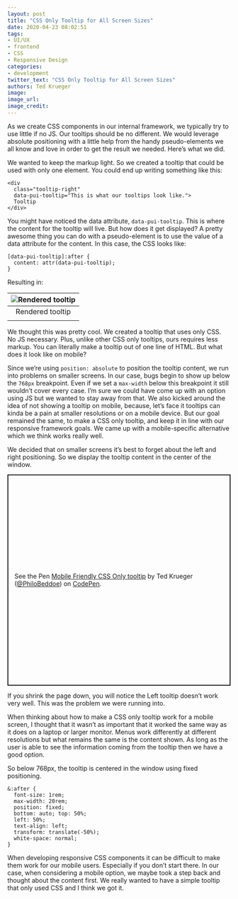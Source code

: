 ```yaml
---
layout: post
title: "CSS Only Tooltip for All Screen Sizes"
date: 2020-04-23 08:02:51
tags:
- UI/UX
- frontend
- CSS
- Responsive Design
categories:
- development
twitter_text: "CSS Only Tooltip for All Screen Sizes"
authors: Ted Krueger
image:
image_url:
image_credit:
---
```


<style>
.cp_embed_wrapper {
  margin-bottom: 1em;
}
</style>

As we create CSS components in our internal framework, we typically try to use little if no JS. Our tooltips should be no different. We would leverage absolute positioning with a little help from the handy pseudo-elements we all know and love in order to get the result we needed. Here’s what we did.

We wanted to keep the markup light. So we created a tooltip that could be used with only one element. You could end up writing something like this: 

```
<div 
  class="tooltip-right"
  data-pui-tooltip="This is what our tooltips look like.">
  Tooltip
</div>
```

You might have noticed the data attribute, `data-pui-tooltip`. This is where the content for the tooltip will live. But how does it get displayed? A pretty awesome thing you can do with a pseudo-element is to use the value of a data attribute for the content. In this case, the CSS looks like:

```
[data-pui-tooltip]:after {
  content: attr(data-pui-tooltip);
}
```

Resulting in:

| ![Rendered tooltip](/images/css-only-tooltip.png) |
|:--:| 
| Rendered tooltip |
||

We thought this was pretty cool. We created a tooltip that uses only CSS. No JS necessary. Plus, unlike other CSS only tooltips, ours requires less markup. You can literally make a tooltip out of one line of HTML. But what does it look like on mobile? 

Since we’re using `position: absolute` to position the tooltip content, we run into problems on smaller screens. In our case, bugs begin to show up below the `768px` breakpoint. Even if we set a `max-width` below this breakpoint it still wouldn’t cover every case. I’m sure we could have come up with an option using JS but we wanted to stay away from that. We also kicked around the idea of not showing a tooltip on mobile, because, let’s face it tooltips can kinda be a pain at smaller resolutions or on a mobile device. But our goal remained the same, to make a CSS only tooltip, and keep it in line with our responsive framework goals. We came up with a mobile-specific alternative which we think works really well.

We decided that on smaller screens it’s best to forget about the left and right positioning. So we display the tooltip content in the center of the window.

<p class="codepen" data-height="477" data-theme-id="dark" data-default-tab="result" data-user="PhiloBeddoe" data-slug-hash="oNjzeGr" style="height: 477px; box-sizing: border-box; display: flex; align-items: center; justify-content: center; border: 2px solid; margin: 1em 0; padding: 1em;" data-pen-title="Mobile Friendly CSS Only tooltip">
  <span>See the Pen <a href="https://codepen.io/PhiloBeddoe/pen/oNjzeGr">
  Mobile Friendly CSS Only tooltip</a> by Ted Krueger (<a href="https://codepen.io/PhiloBeddoe">@PhiloBeddoe</a>)
  on <a href="https://codepen.io">CodePen</a>.</span>
</p>
<script async src="https://static.codepen.io/assets/embed/ei.js"></script>

If you shrink the page down, you will notice the Left tooltip doesn’t work very well. This was the problem we were running into. 

When thinking about how to make a CSS only tooltip work for a mobile screen, I thought that it wasn’t as important that it worked the same way as it does on a laptop or larger monitor. Menus work differently at different resolutions but what remains the same is the content shown. As long as the user is able to see the information coming from the tooltip then we have a good option.

So below 768px, the tooltip is centered in the window using fixed positioning. 
```
&:after {
  font-size: 1rem;
  max-width: 20rem;
  position: fixed;
  bottom: auto; top: 50%;
  left: 50%;
  text-align: left;
  transform: translate(-50%);
  white-space: normal;
}
```

When developing responsive CSS components it can be difficult to make them work for our mobile users. Especially if you don’t start there. In our case, when considering a mobile option, we maybe took a step back and thought about the content first. We really wanted to have a simple tooltip that only used CSS and I think we got it.
